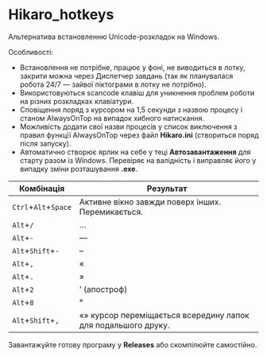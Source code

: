 # Hikaro_hotkeys
Альтернатива встановленню Unicode-розкладок на Windows.

Особливості:
- Встановлення не потрібне, працює у фоні, не виводиться в лотку, закрити можна через Диспетчер завдань (так як планувалася робота 24/7 — зайвої піктограми в лотку не потрібно).
- Використовуються scancode клавіш для уникнення проблем роботи на різних розкладках клавіатури.
- Сповіщення поряд з курсором на 1,5 секунди з назвою процесу і станом AlwaysOnTop на випадок хибного натискання.
- Можливість додати свої назви процесів у список виключення з правил функції AlwaysOnTop через файл **Hikaro.ini** (створиться поряд після запуску).
- Автоматично створює ярлик на себе у теці **Автозавантаження** для старту разом із Windows. Перевіряє на валідність і виправляє його у випадку зміни розташування **.exe**.

| Комбінація  | Результат |
| - | - |
| `Ctrl`+`Alt`+`Space` | Активне вікно завжди поверх інших. Перемикається. |
| `Alt`+`/`  | … |
| `Alt`+`-`  | — |
| `Alt`+`Shift`+`-` | – |
| `Alt`+`,` | « |
| `Alt`+`.` | » |
| `Alt`+`2` | ’ (апостроф) |
| `Alt`+`8` | ° |
| `Alt`+`Shift`+`,` | «» курсор переміщається всередину лапок для подальшого друку. |

Завантажуйте готову програму у **Releases** або скомпілюйте самостійно.
